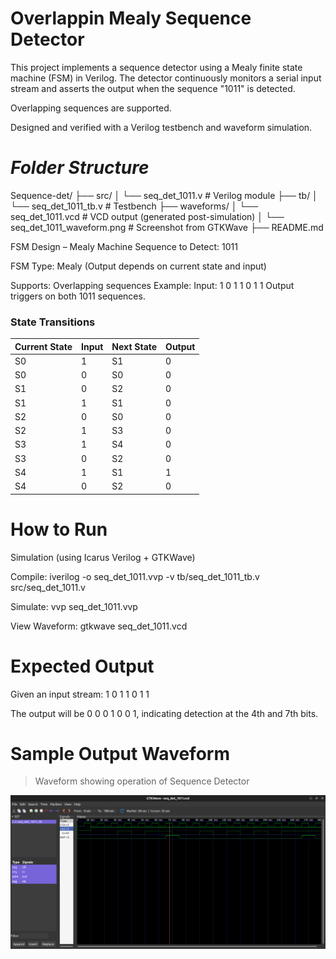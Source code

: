 # Overlappin Mealy Sequence Detector

This project implements a sequence detector using a Mealy finite state machine (FSM) in Verilog. The detector continuously monitors a serial input stream and asserts the output when the sequence "1011" is detected.

Overlapping sequences are supported.

Designed and verified with a Verilog testbench and waveform simulation.

 # *Folder Structure*

Sequence-det/
 ├── src/
 │    └── seq_det_1011.v          # Verilog module
 ├── tb/
 │    └── seq_det_1011_tb.v       # Testbench
 ├── waveforms/
 │    └── seq_det_1011.vcd       # VCD output (generated post-simulation) 
 │    └── seq_det_1011_waveform.png       # Screenshot from GTKWave
 ├── README.md

FSM Design – Mealy Machine
Sequence to Detect: 1011

FSM Type: Mealy (Output depends on current state and input)

Supports: Overlapping sequences
Example:
Input: 1 0 1 1 0 1 1
Output triggers on both 1011 sequences.

### State Transitions


| **Current State** | **Input** | **Next State** | **Output** |
|-------------------|-----------|----------------|------------|
| S0                | 1         | S1             | 0          |
| S0                | 0         | S0             | 0          |
| S1                | 0         | S2             | 0          |
| S1                | 1         | S1             | 0          |
| S2                | 0         | S0             | 0          |
| S2                | 1         | S3             | 0          |
| S3                | 1         | S4             | 0          |
| S3                | 0         | S2             | 0          |
| S4                | 1         | S1             | 1          |
| S4                | 0         | S2             | 0          |

# How to Run

 Simulation (using Icarus Verilog + GTKWave)

Compile:
iverilog -o seq_det_1011.vvp -v tb/seq_det_1011_tb.v src/seq_det_1011.v

Simulate:
vvp seq_det_1011.vvp

View Waveform:
gtkwave seq_det_1011.vcd

# Expected Output

Given an input stream:
1 0 1 1 0 1 1

The output will be 0 0 0 1 0 0 1, indicating detection at the 4th and 7th bits.

# Sample Output Waveform

> Waveform showing operation of Sequence Detector

![Waveform](waveform/seq_det_1011_waveform.png)
